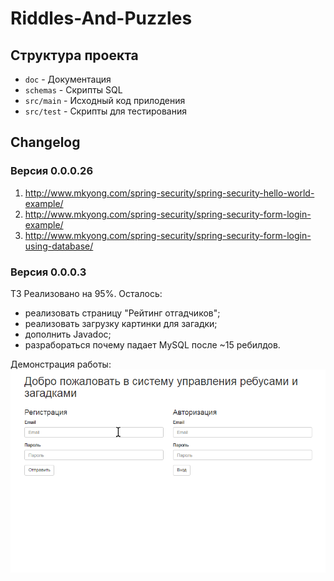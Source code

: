 # Riddles-And-Puzzles

## Структура проекта
- `doc` - Документация
- `schemas` - Скрипты SQL
- `src/main` - Исходный код прилодения
- `src/test` - Скрипты для тестирования

## Changelog

### Версия 0.0.0.26

1. http://www.mkyong.com/spring-security/spring-security-hello-world-example/
2. http://www.mkyong.com/spring-security/spring-security-form-login-example/
3. http://www.mkyong.com/spring-security/spring-security-form-login-using-database/

### Версия 0.0.0.3

ТЗ Реализовано на 95%.
Осталось:

- реализовать страницу "Рейтинг отгадчиков";
- реализовать загрузку картинки для загадки;
- дополнить Javadoc;
- разрабораться почему падает MySQL после ~15 ребилдов.

Демонстрация работы:
![image](doc/intro0003.gif)